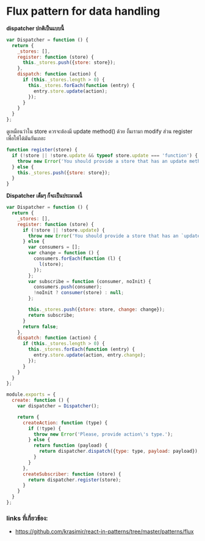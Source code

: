 # Flux pattern for data handling

**dispatcher ปกติเป็นแบบนี้**
```javascript
var Dispatcher = function () {
  return {
    _stores: [],
    register: function (store) {
      this._stores.push({store: store});
    },
    dispatch: function (action) {
      if (this._stores.length > 0) {
        this._stores.forEach(function (entry) {
          entry.store.update(action);
        });
      }
    }
  }
};
```
ดูเหมือนว่าใน store ควรจะต้องมี update method() ด้วย งั้นเรามา modify ส่วน register เพื่อให้ได้มันกันเถอะ
```javascript
function register(store) {
  if (!store || !store.update && typeof store.update === 'function') {
    throw new Error('You should provide a store that has an update method');
  } else {
    this._stores.push({store: store});
  }
}
```
**Dispatcher เต็มๆ ก็จะเป็นประมาณนี้**
```javascript
var Dispatcher = function () {
  return {
    _stores: [],
    register: function (store) {
      if (!store || !store.update) {
        throw new Error('You should provide a store that has an `update` method.');
      } else {
        var consumers = [];
        var change = function () {
          consumers.forEach(function (l) {
            l(store);
          });
        };
        var subscribe = function (consumer, noInit) {
          consumers.push(consumer);
          !noInit ? consumer(store) : null;
        };

        this._stores.push({store: store, change: change});
        return subscribe;
      }
      return false;
    },
    dispatch: function (action) {
      if (this._stores.length > 0) {
        this._stores.forEach(function (entry) {
          entry.store.update(action, entry.change);
        });
      }
    }
  }
};

module.exports = {
  create: function () {
    var dispatcher = Dispatcher();

    return {
      createAction: function (type) {
        if (!type) {
          throw new Error('Please, provide action\'s type.');
        } else {
          return function (payload) {
            return dispatcher.dispatch({type: type, payload: payload});
          }
        }
      },
      createSubscriber: function (store) {
        return dispatcher.register(store);
      }
    }
  }
};
```

### links ที่เกี่ยวข้อง:
- https://github.com/krasimir/react-in-patterns/tree/master/patterns/flux
